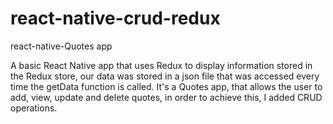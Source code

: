 # react-native-crud-redux
react-native-Quotes app

A basic React Native app that uses Redux to display information stored in the Redux store, our data was stored in a json file that was accessed every time the getData function is called. It's a Quotes app, that allows the user to add, view, update and delete quotes, in order to achieve this, I added CRUD operations.
